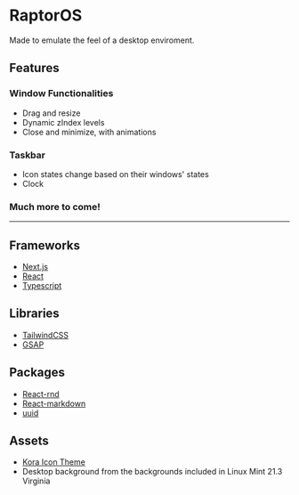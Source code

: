# RaptorOS

Made to emulate the feel of a desktop enviroment. 

## Features

### Window Functionalities
- Drag and resize
- Dynamic zIndex levels
- Close and minimize, with animations
### Taskbar
- Icon states change based on their windows' states
- Clock
### Much more to come!

***

## Frameworks
* [Next.js](https://nextjs.org/)
* [React](https://react.dev/)
* [Typescript](https://www.typescriptlang.org/)

## Libraries
* [TailwindCSS](https://tailwindcss.com/)
* [GSAP](https://gsap.com/)

## Packages
* [React-rnd](https://github.com/bokuweb/react-rnd)
* [React-markdown](https://github.com/remarkjs/react-markdown)
* [uuid](https://github.com/uuidjs/uuid)

## Assets
* [Kora Icon Theme](https://store.kde.org/p/1256209)
* Desktop background from the backgrounds included in Linux Mint 21.3 Virginia
